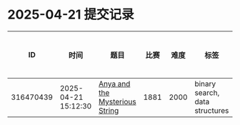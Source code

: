 # 2025-04-21 提交记录

 | ID | 时间 | 题目 | 比赛 | 难度 | 标签 | 结果 | 测试用例 | 运行时间 | 内存消耗 |
 |----|------|-----|-----|------|-----|------|---------|--------|----------|
 | 316470439 | 2025-04-21  15:12:30 | [Anya and the Mysterious String](https://codeforces.com/problemset/problem/1881/G) | 1881 | 2000 | binary search, data structures | OK | 11 | 1062ms | 1600KB |